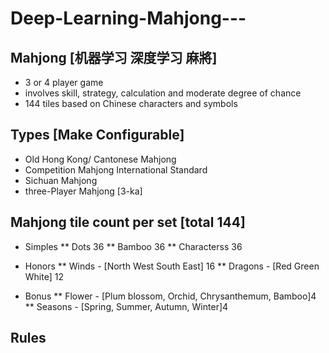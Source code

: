 # Deep-Learning-Mahjong---

## Mahjong [机器学习 深度学习 麻將] 
* 3 or 4 player game
* involves skill, strategy, calculation and moderate degree of chance
* 144 tiles based on Chinese characters and symbols


## Types [Make Configurable]
* Old Hong Kong/ Cantonese Mahjong
* Competition Mahjong International Standard
* Sichuan Mahjong
* three-Player Mahjong [3-ka]


## Mahjong tile count per set [total 144]
* Simples 
** Dots 36
** Bamboo 36
** Characterss 36

* Honors
** Winds - [North West South East] 16
** Dragons - [Red Green White] 12

* Bonus
** Flower - [Plum blossom, Orchid, Chrysanthemum, Bamboo]4
** Seasons - [Spring, Summer, Autumn, Winter]4

## Rules
